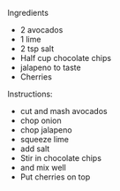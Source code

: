 Ingredients
- 2 avocados
- 1 lime
- 2 tsp salt
- Half cup chocolate chips
- jalapeno to taste
- Cherries

Instructions:
- cut and mash avocados
- chop onion
- chop jalapeno
- squeeze lime
- add salt
- Stir in chocolate chips
- and mix well
- Put cherries on top
